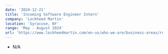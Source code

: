 ```yaml
---
date: '2024-12-21'
title: 'Incoming Software Engineer Intern'
company: 'Lockheed Martin'
location: 'Syracuse, NY'
range: 'May - August 2024'
url: 'https://www.lockheedmartin.com/en-us/who-we-are/business-areas/rotary-and-mission-systems.html'
---
```


- N/A
